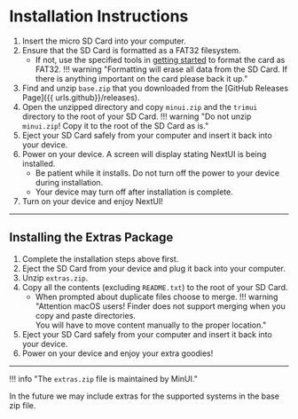 # Installation Instructions

1. Insert the micro SD Card into your computer.
2. Ensure that the SD Card is formatted as a FAT32 filesystem.
    - If not, use the specified tools in [getting started](index.md) to format the card as FAT32.
!!! warning "Formatting will erase all data from the SD Card. If there is anything important on the card please back it up."
3. Find and unzip `base.zip` that you downloaded from the [GitHub Releases Page]({{ urls.github}}/releases).
4. Open the unzipped directory and copy `minui.zip` and the `trimui` directory to the root of your SD Card.
!!! warning "Do not unzip `minui.zip`! Copy it to the root of the SD Card as is."
5. Eject your SD Card safely from your computer and insert it back into your device.
6. Power on your device. A screen will display stating NextUI is being installed.
    - Be patient while it installs. Do not turn off the power to your device during installation.
    - Your device may turn off after installation is complete.
7. Turn on your device and enjoy NextUI!

---

## Installing the Extras Package

1. Complete the installation steps above first.
2. Eject the SD Card from your device and plug it back into your computer.
3. Unzip `extras.zip`.
4. Copy all the contents (excluding `README.txt`) to the root of your SD Card.
    - When prompted about duplicate files choose to merge.
!!! warning "Attention macOS users! Finder does not support merging when you copy and paste directories.<br />You will have to move content manually to the proper location."
5. Eject your SD Card safely from your computer and insert it back into your device.
6. Power on your device and enjoy your extra goodies!

---

!!! info "The `extras.zip` file is maintained by MinUI."

In the future we may include extras for the supported systems in the base zip file. 
